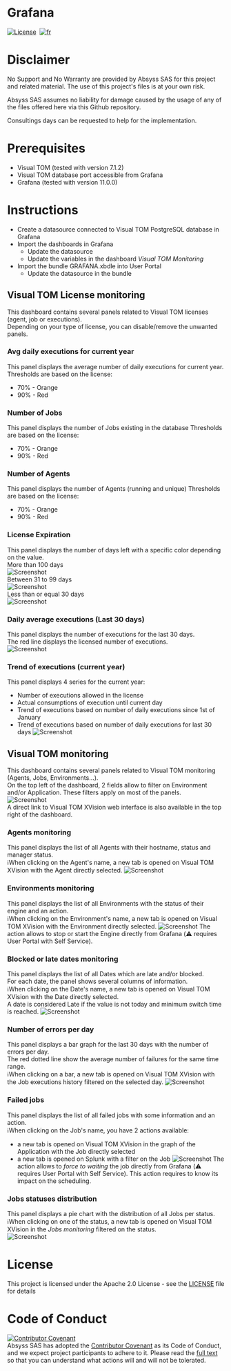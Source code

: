 # Grafana
[![License](https://img.shields.io/badge/License-Apache_2.0-blue.svg)](LICENSE.md)&nbsp;
[![fr](https://img.shields.io/badge/lang-fr-yellow.svg)](README-fr.md)  

# Disclaimer
No Support and No Warranty are provided by Absyss SAS for this project and related material. The use of this project's files is at your own risk.

Absyss SAS assumes no liability for damage caused by the usage of any of the files offered here via this Github repository.

Consultings days can be requested to help for the implementation.

# Prerequisites

  * Visual TOM (tested with version 7.1.2)
  * Visual TOM database port accessible from Grafana
  * Grafana (tested with version 11.0.0)

# Instructions

  * Create a datasource connected to Visual TOM PostgreSQL database in Grafana
  * Import the dashboards in Grafana
    * Update the datasource
    * Update the variables in the dashboard *Visual TOM Monitoring*
  * Import the bundle GRAFANA.xbdle into User Portal
    * Update the datasource in the bundle  

## Visual TOM License monitoring
This dashboard contains several panels related to Visual TOM licenses (agent, job or executions).  
Depending on your type of license, you can disable/remove the unwanted panels.  

### Avg daily executions for current year
This panel displays the average number of daily executions for current year.  
Thresholds are based on the license:
  * 70% - Orange
  * 90% - Red

### Number of Jobs
This panel displays the number of Jobs existing in the database
Thresholds are based on the license:
  * 70% - Orange
  * 90% - Red

### Number of Agents
This panel displays the number of Agents (running and unique)
Thresholds are based on the license:
  * 70% - Orange
  * 90% - Red

### License Expiration
This panel displays the number of days left with a specific color depending on the value.  
More than 100 days  
![Screenshot](screenshots/License_expiration_green.png?raw=true)  
Between 31 to 99 days  
![Screenshot](screenshots/License_expiration_orange.png?raw=true)  
Less than or equal 30 days  
![Screenshot](screenshots/License_expiration_red.png?raw=true)  

### Daily average executions (Last 30 days)
This panel displays the number of executions for the last 30 days.  
The red line displays the licensed number of executions.  
![Screenshot](screenshots/License_Daily_average_executions_Last_30_days.png?raw=true)

### Trend of executions (current year)
This panel displays 4 series for the current year:
  * Number of executions allowed in the license
  * Actual consumptions of execution until current day
  * Trend of executions based on number of daily executions since 1st of January
  * Trend of executions based on number of daily executions for last 30 days
![Screenshot](screenshots/License_Trend_of_executions_current_year.png?raw=true)

## Visual TOM monitoring
This dashboard contains several panels related to Visual TOM monitoring (Agents, Jobs, Environments...).  
On the top left of the dashboard, 2 fields allow to filter on Environment and/or Application. These filters apply on most of the panels.  
![Screenshot](screenshots/Monitoring_filters.png?raw=true)  
A direct link to Visual TOM XVision web interface is also available in the top right of the dashboard.

### Agents monitoring
This panel displays the list of all Agents with their hostname, status and manager status.  
:information_source:When clicking on the Agent's name, a new tab is opened on Visual TOM XVision with the Agent directly selected.
![Screenshot](screenshots/Monitoring_agents.png)

### Environments monitoring
This panel displays the list of all Environments with the status of their engine and an action.  
:information_source:When clicking on the Environment's name, a new tab is opened on Visual TOM XVision with the Environment directly selected.
![Screenshot](screenshots/Monitoring_environments.png)
The action allows to stop or start the Engine directly from Grafana (:warning: requires User Portal with Self Service).

### Blocked or late dates monitoring
This panel displays the list of all Dates which are late and/or blocked.  
For each date, the panel shows several columns of information.  
:information_source:When clicking on the Date's name, a new tab is opened on Visual TOM XVision with the Date directly selected.  
A date is considered Late if the value is not today and minimum switch time is reached.
![Screenshot](screenshots/Monitoring_dates.png)

### Number of errors per day
This panel displays a bar graph for the last 30 days with the number of errors per day.  
The red dotted line show the average number of failures for the same time range.  
:information_source:When clicking on a bar, a new tab is opened on Visual TOM XVision with the Job executions history filtered on the selected day.
![Screenshot](screenshots/Monitoring_errors_per_day.png)

### Failed jobs
This panel displays the list of all failed jobs with some information and an action.  
:information_source:When clicking on the Job's name, you have 2 actions available:
  * a new tab is opened on Visual TOM XVision in the graph of the Application with the Job directly selected
  * a new tab is opened on Splunk with a filter on the Job
![Screenshot](screenshots/Monitoring_failed_jobs.png)
The action allows to *force to waiting* the job directly from Grafana (:warning: requires User Portal with Self Service). This action requires to know its impact on the scheduling.

### Jobs statuses distribution
This panel displays a pie chart with the distribution of all Jobs per status.  
:information_source:When clicking on one of the status, a new tab is opened on Visual TOM XVision in the *Jobs monitoring* filtered on the status.  
![Screenshot](screenshots/Monitoring_statuses_distribution.png)

# License
This project is licensed under the Apache 2.0 License - see the [LICENSE](license) file for details


# Code of Conduct
[![Contributor Covenant](https://img.shields.io/badge/Contributor%20Covenant-v2.1%20adopted-ff69b4.svg)](code-of-conduct.md)  
Absyss SAS has adopted the [Contributor Covenant](CODE_OF_CONDUCT.md) as its Code of Conduct, and we expect project participants to adhere to it. Please read the [full text](CODE_OF_CONDUCT.md) so that you can understand what actions will and will not be tolerated.
